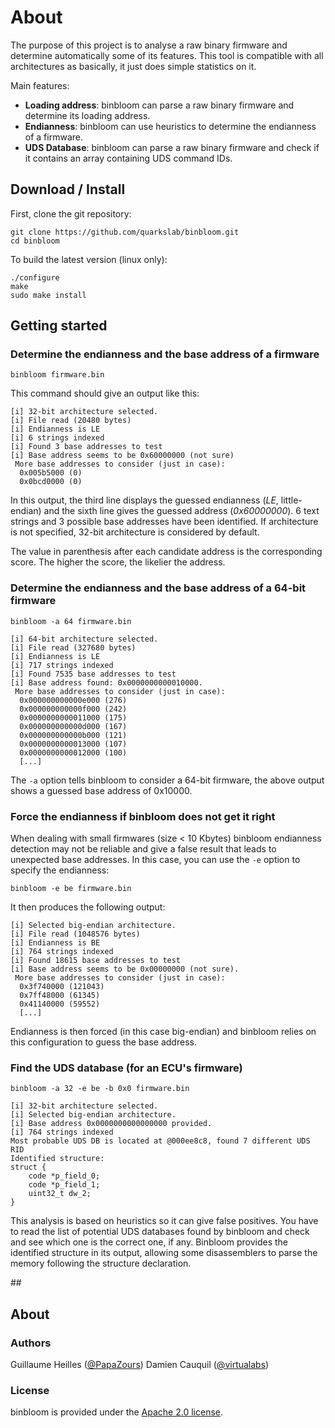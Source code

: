 # About

The purpose of this project is to analyse a raw binary firmware and determine automatically some of its features.
This tool is compatible with all architectures as basically, it just does simple statistics on it.

Main features:

  * **Loading address**: binbloom can parse a raw binary firmware and determine its loading address.
  * **Endianness**: binbloom can use heuristics to determine the endianness of a firmware.
  * **UDS Database**: binbloom can parse a raw binary firmware and check if it contains an array containing UDS command IDs.


## Download / Install

First, clone the git repository:

```console
git clone https://github.com/quarkslab/binbloom.git
cd binbloom
```

To build the latest version (linux only):

```console
./configure
make
sudo make install
```

## Getting started

### Determine the endianness and the base address of a firmware

```console
binbloom firmware.bin
```

This command should give an output like this:

```console
[i] 32-bit architecture selected.
[i] File read (20480 bytes)
[i] Endianness is LE                                
[i] 6 strings indexed                                    
[i] Found 3 base addresses to test                    
[i] Base address seems to be 0x60000000 (not sure)
 More base addresses to consider (just in case):
  0x005b5000 (0)
  0x0bcd0000 (0)
```

In this output, the third line displays the guessed endianness (*LE*, little-endian) and the sixth line gives the guessed
address (*0x60000000*). 6 text strings and 3 possible base addresses have been identified. If architecture is not specified,
32-bit architecture is considered by default.

The value in parenthesis after each candidate address is the corresponding score. The higher the score, the likelier
the address.

### Determine the endianness and the base address of a 64-bit firmware

```console
binbloom -a 64 firmware.bin
```

```console
[i] 64-bit architecture selected.
[i] File read (327680 bytes)
[i] Endianness is LE                                
[i] 717 strings indexed                                  
[i] Found 7535 base addresses to test                 
[i] Base address found: 0x0000000000010000.                          
 More base addresses to consider (just in case):
  0x000000000000e000 (276)
  0x000000000000f000 (242)
  0x0000000000011000 (175)
  0x000000000000d000 (167)
  0x000000000000b000 (121)
  0x0000000000013000 (107)
  0x0000000000012000 (100)
  [...]
```

The `-a` option tells binbloom to consider a 64-bit firmware, the above output shows a guessed base address of 0x10000.

### Force the endianness if binbloom does not get it right

When dealing with small firmwares (size < 10 Kbytes) binbloom endianness detection may not be reliable and give a false
result that leads to unexpected base addresses. In this case, you can use the `-e` option to specify the endianness:

```console
binbloom -e be firmware.bin
```

It then produces the following output:

```console
[i] Selected big-endian architecture.
[i] File read (1048576 bytes)
[i] Endianness is BE
[i] 764 strings indexed                                  
[i] Found 18615 base addresses to test                
[i] Base address seems to be 0x00000000 (not sure).
 More base addresses to consider (just in case):
  0x3f740000 (121043)
  0x7ff48000 (61345)
  0x41140000 (59552)
  [...]
```

Endianness is then forced (in this case big-endian) and binbloom relies on this configuration to guess the base address.


### Find the UDS database (for an ECU's firmware)

```console
binbloom -a 32 -e be -b 0x0 firmware.bin
```

```console
[i] 32-bit architecture selected.
[i] Selected big-endian architecture.
[i] Base address 0x0000000000000000 provided.
[i] 764 strings indexed                                  
Most probable UDS DB is located at @000ee8c8, found 7 different UDS RID
Identified structure:
struct {
	code *p_field_0;
	code *p_field_1;
	uint32_t dw_2;
}
```

This analysis is based on heuristics so it can give false positives. You have to read the list of potential UDS databases found by binbloom and check and see which one is the correct one, if any. Binbloom provides the identified structure in its output, allowing some disassemblers
to parse the memory following the structure declaration.

## 


## About

### Authors

Guillaume Heilles ([@PapaZours](https://twitter.com/PapaZours))
Damien Cauquil ([@virtualabs](https://twitter.com/virtualabs))

### License

binbloom is provided under the [Apache 2.0 license](https://github.com/quarkslab/binbloom/blob/master/LICENSE).

